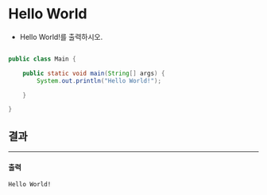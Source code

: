 # Hello World
+ Hello World!를 출력하시오.
```java

public class Main {

	public static void main(String[] args) {
		System.out.println("Hello World!");

	}

}

```
## 결과
<hr>

#### 출력
```
Hello World!
```
